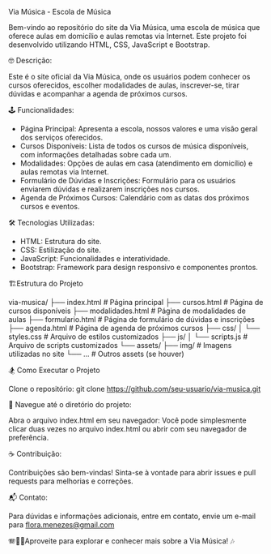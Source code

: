 Via Música - Escola de Música

Bem-vindo ao repositório do site da Via Música, uma escola de música que oferece aulas em domicílio e aulas remotas via Internet. Este projeto foi desenvolvido utilizando HTML, CSS, JavaScript e Bootstrap.

🤓 Descrição:

Este é o site oficial da Via Música, onde os usuários podem conhecer os cursos oferecidos, escolher modalidades de aulas, inscrever-se, tirar dúvidas e acompanhar a agenda de próximos cursos.

🕹️ Funcionalidades:

* Página Principal: Apresenta a escola, nossos valores e uma visão geral dos serviços oferecidos.
* Cursos Disponíveis: Lista de todos os cursos de música disponíveis, com informações detalhadas sobre cada um.
* Modalidades: Opções de aulas em casa (atendimento em domicílio) e aulas remotas via Internet.
* Formulário de Dúvidas e Inscrições: Formulário para os usuários enviarem dúvidas e realizarem inscrições nos cursos.
* Agenda de Próximos Cursos: Calendário com as datas dos próximos cursos e eventos.

🛠️ Tecnologias Utilizadas:

* HTML: Estrutura do site.
* CSS: Estilização do site.
* JavaScript: Funcionalidades e interatividade.
* Bootstrap: Framework para design responsivo e componentes prontos.

🏗️Estrutura do Projeto

via-musica/
├── index.html               # Página principal
├── cursos.html              # Página de cursos disponíveis
├── modalidades.html         # Página de modalidades de aulas
├── formulario.html          # Página de formulário de dúvidas e inscrições
├── agenda.html              # Página de agenda de próximos cursos
├── css/
│   └── styles.css           # Arquivo de estilos customizados
├── js/
│   └── scripts.js           # Arquivo de scripts customizados
└── assets/
    ├── img/                 # Imagens utilizadas no site
    └── ...                  # Outros assets (se houver)

🏂 Como Executar o Projeto

Clone o repositório:
git clone https://github.com/seu-usuario/via-musica.git

🧭 Navegue até o diretório do projeto:

Abra o arquivo index.html em seu navegador:
Você pode simplesmente clicar duas vezes no arquivo index.html ou abrir com seu navegador de preferência.

☕ Contribuição:

Contribuições são bem-vindas! Sinta-se à vontade para abrir issues e pull requests para melhorias e correções.

📬 Contato:

Para dúvidas e informações adicionais, entre em contato, envie um e-mail para flora.menezes@gmail.com

🪗🥁🎷Aproveite para explorar e conhecer mais sobre a Via Música! 🎶
